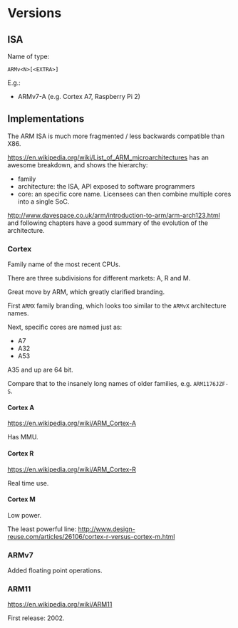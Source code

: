# Versions

## ISA

Name of type:

    ARMv<N>[<EXTRA>]

E.g.:

- ARMv7-A (e.g. Cortex A7, Raspberry Pi 2)

## Implementations

The ARM ISA is much more fragmented / less backwards compatible than X86.

<https://en.wikipedia.org/wiki/List_of_ARM_microarchitectures> has an awesome breakdown, and shows the hierarchy:

- family
- architecture: the ISA, API exposed to software programmers
- core: an specific core name. Licensees can then combine multiple cores into a single SoC.

<http://www.davespace.co.uk/arm/introduction-to-arm/arm-arch123.html> and following chapters have a good summary of the evolution of the architecture.

### Cortex

Family name of the most recent CPUs.

There are three subdivisions for different markets: A, R and M.

Great move by ARM, which greatly clarified branding.

First `ARMX` family branding, which looks too similar to the `ARMvX` architecture names.

Next, specific cores are named just as:

- A7
- A32
- A53

A35 and up are 64 bit.

Compare that to the insanely long names of older families, e.g. `ARM1176JZF-S`.

#### Cortex A

https://en.wikipedia.org/wiki/ARM_Cortex-A

Has MMU.

#### Cortex R

https://en.wikipedia.org/wiki/ARM_Cortex-R

Real time use.

#### Cortex M

Low power.

The least powerful line: <http://www.design-reuse.com/articles/26106/cortex-r-versus-cortex-m.html>

### ARMv7

Added floating point operations.

### ARM11

<https://en.wikipedia.org/wiki/ARM11>

First release: 2002.
